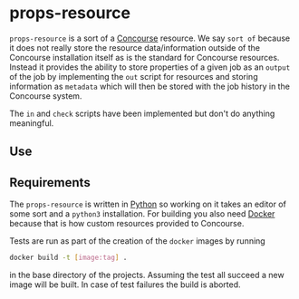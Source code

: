 # props-resource

`props-resource` is a sort of a [Concourse](https://concourse-ci.org/) resource. We say `sort of` because it does not really store the resource data/information outside of the Concourse installation itself as is the standard for Concourse resources. Instead it provides the ability to store properties of a given job as an `output` of the job by implementing the `out` script for resources and storing information as `metadata` which will then be stored with the job history in the Concourse system.

The `in` and `check` scripts have been implemented but don't do anything meaningful.

## Use

## Requirements

The `props-resource` is written in [Python](https://www.python.org/) so working on it takes an editor of some sort and a `python3` installation. For building you also need [Docker](https://www.docker.com/) because that is how custom resources provided to Concourse.

Tests are run as part of the creation of the `docker` images by running
``` bash
docker build -t [image:tag] .
```
in the base directory of the projects. Assuming the test all succeed a new image will be built. In case of test failures the build is aborted.
